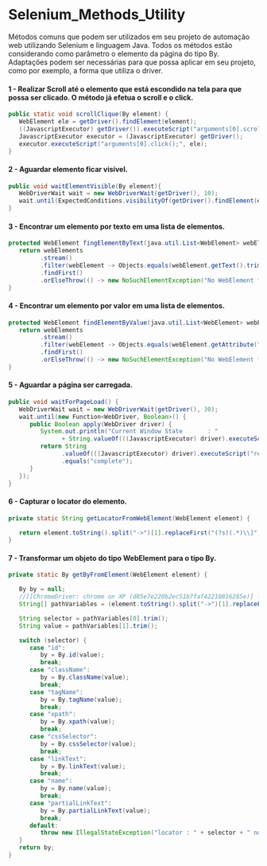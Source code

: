 # Selenium_Methods_Utility
Métodos comuns que podem ser utilizados em seu projeto de automação web utilizando Selenium e linguagem Java. Todos os métodos estão considerando como parâmetro o elemento da página do tipo By. Adaptações podem ser necessárias para que possa aplicar em seu projeto, como por exemplo, a forma que utiliza o driver.

#### 1 - Realizar Scroll até o elemento que está escondido na tela para que possa ser clicado. O método já efetua o scroll e o click.

```java
public static void scrollClique(By element) {
   WebElement ele = getDriver().findElement(element);
   ((JavascriptExecutor) getDriver()).executeScript("arguments[0].scrollIntoView(true);",ele);
   JavascriptExecutor executor = (JavascriptExecutor) getDriver();
   executor.executeScript("arguments[0].click();", ele);
}
```

#### 2 - Aguardar elemento ficar visível.

```java
public void waitElementVisible(By element){
   WebDriverWait wait = new WebDriverWait(getDriver(), 10);
   wait.until(ExpectedConditions.visibilityOf(getDriver().findElement(element)));
}
```

#### 3 - Encontrar um elemento por texto em uma lista de elementos.

```java
protected WebElement fingElementByText(java.util.List<WebElement> webElements, String text) {
   return webElements
         .stream()
         .filter(webElement -> Objects.equals(webElement.getText().trim(), text.trim()))
         .findFirst()
         .orElseThrow(() -> new NoSuchElementException("No WebElement found containing " + text));
}
```

#### 4 - Encontrar um elemento por valor em uma lista de elementos.

```java
protected WebElement findElementByValue(java.util.List<WebElement> webElements, String text) {
   return webElements
         .stream()
         .filter(webElement -> Objects.equals(webElement.getAttribute("value").trim(), text.trim()))
         .findFirst()
         .orElseThrow(() -> new NoSuchElementException("No WebElement found containing " + text));
}
```


#### 5 - Aguardar a página ser carregada.

```java
public void waitForPageLoad() {
   WebDriverWait wait = new WebDriverWait(getDriver(), 30);
   wait.until(new Function<WebDriver, Boolean>() {
      public Boolean apply(WebDriver driver) {
         System.out.println("Current Window State       : "
               + String.valueOf(((JavascriptExecutor) driver).executeScript("return document.readyState")));
         return String
               .valueOf(((JavascriptExecutor) driver).executeScript("return document.readyState"))
               .equals("complete");
      }
   });
}
```

#### 6 - Capturar o locator do elemento.

```java
private static String getLocatorFromWebElement(WebElement element) {

   return element.toString().split("->")[1].replaceFirst("(?s)(.*)\\]", "$1" + "");
}
```

#### 7 - Transformar um objeto do tipo WebElement para o tipo By.

```java
private static By getByFromElement(WebElement element) {

   By by = null;
   //[[ChromeDriver: chrome on XP (d85e7e220b2ec51b7faf42210816285e)] -> xpath: //input[@title='Search']]
   String[] pathVariables = (element.toString().split("->")[1].replaceFirst("(?s)(.*)\\]", "$1" + "")).split(":");

   String selector = pathVariables[0].trim();
   String value = pathVariables[1].trim();

   switch (selector) {
      case "id":
         by = By.id(value);
         break;
      case "className":
         by = By.className(value);
         break;
      case "tagName":
         by = By.tagName(value);
         break;
      case "xpath":
         by = By.xpath(value);
         break;
      case "cssSelector":
         by = By.cssSelector(value);
         break;
      case "linkText":
         by = By.linkText(value);
         break;
      case "name":
         by = By.name(value);
         break;
      case "partialLinkText":
         by = By.partialLinkText(value);
         break;
      default:
         throw new IllegalStateException("locator : " + selector + " not found!!!");
   }
   return by;
}
```
